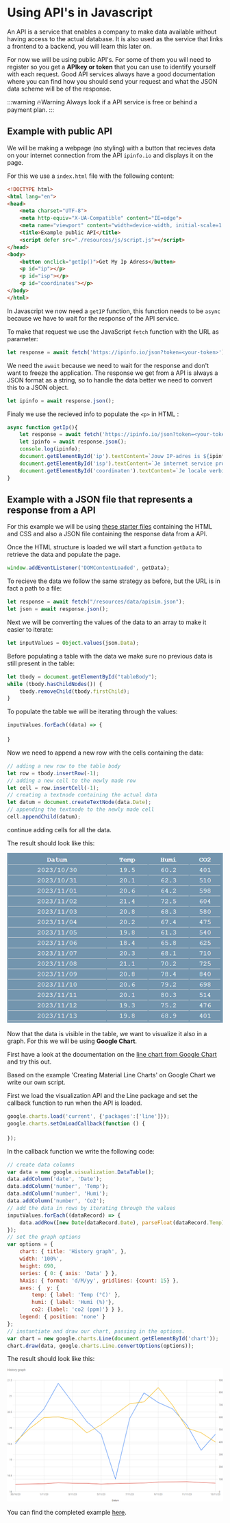 # Using API's in Javascript

An API is a service that enables a company to make data available without having access to the actual database.
It is also used as the service that links a frontend to a backend, you will learn this later on.

For now we will be using public API's. For some of them you will need to register so you get a **APIkey or token** that you can use to identify yourself with each request. Good API services always have a good documentation where you can find how you should send your request and what the JSON data scheme will be of the response.

:::warning 🔥Warning
Always look if a API service is free or behind a payment plan.
:::

## Example with public API

We will be making a webpage (no styling) with a button that recieves data on your internet connection from the API `ipinfo.io` and displays it on the page.

For this we use a `index.html` file with the following content:

```html
<!DOCTYPE html>
<html lang="en">
<head>
    <meta charset="UTF-8">
    <meta http-equiv="X-UA-Compatible" content="IE=edge">
    <meta name="viewport" content="width=device-width, initial-scale=1.0">
    <title>Example public API</title>
    <script defer src="./resources/js/script.js"></script>
</head>
<body>
    <button onclick="getIp()">Get My Ip Adress</button>
    <p id="ip"></p>
    <p id="isp"></p>    
    <p id="coordinates"></p>
</body>
</html>
```

In Javascript we now need a `getIP` function, this function needs to be `async` because we have to wait for the response of the API service.

To make that request we use the JavaScript `fetch` function with the URL as parameter:

```js
let response = await fetch('https://ipinfo.io/json?token=<your-token>');
```

We need the `await` because we need to wait for the response and don't want to freeze the application.
The response we get from a API is always a JSON format as a string, so to handle the data better we need to convert this to a JSON object.

```js
let ipinfo = await response.json();
```

Finaly we use the recieved info to populate the `<p>` in HTML :

```js
async function getIp(){
    let response = await fetch('https://ipinfo.io/json?token=<your-token>');
    let ipinfo = await response.json();
    console.log(ipinfo);
    document.getElementById('ip').textContent=`Jouw IP-adres is ${ipinfo.ip} [ ${ipinfo.hostname} ]`;
    document.getElementById('isp').textContent=`Je internet service provider is ${ipinfo.org}`;    
    document.getElementById('coordinaten').textContent=`Je locale verbindng bevind zich op de coordinaten ${ipinfo.loc}`;
}
```

## Example with a JSON file that represents a response from a API

<!-- TODO :  de starterfiles nog voorzien in het engels -->

For this example we will be using [these starter files](/files/startfiles_example2.zip) containing the HTML and CSS and also a JSON file containing the response data from a API.

Once the HTML structure is loaded we will start a function `getData` to retrieve the data and populate the page.

```js
window.addEventListener('DOMContentLoaded', getData);
```

To recieve the data we follow the same strategy as before, but the URL is in fact a path to a file:

```js
let response = await fetch("/resources/data/apisim.json");
let json = await response.json();
```

Next we will be converting the values of the data to an array to make it easier to iterate:

```js
let inputValues = Object.values(json.Data);
```

Before populating a table with the data we make sure no previous data is still present in the table:

```js
let tbody = document.getElementById("tableBody");
while (tbody.hasChildNodes()) {
    tbody.removeChild(tbody.firstChild);
}
```

To populate the table we will be iterating through the values:

```js
inputValues.forEach((data) => {

}
```
Now we need to append a new row with the cells containing the data:

```js
// adding a new row to the table body
let row = tbody.insertRow(-1);
// adding a new cell to the newly made row
let cell = row.insertCell(-1);
// creating a textnode containing the actual data
let datum = document.createTextNode(data.Date);
// appending the textnode to the newly made cell
cell.appendChild(datum);
```

continue adding cells for all the data.

The result should look like this:

![table](./images/table.png)

Now that the data is visible in the table, we want to visualize it also in a graph. For this we will be using **Google Chart**.

First have a look at the documentation on the [line chart from Google Chart](https://developers.google.com/chart/interactive/docs/gallery/linechart) and try this out.

Based on the example 'Creating Material Line Charts' on Google Chart we write our own script.

First we load the visualization API and the Line package and set the callback function to run when the API is loaded.

```js
google.charts.load('current', {'packages':['line']});
google.charts.setOnLoadCallback(function () {
    
});
```

In the callback function we write the following code:

```js
// create data columns
var data = new google.visualization.DataTable();
data.addColumn('date', 'Date');
data.addColumn('number', 'Temp');
data.addColumn('number', 'Humi');
data.addColumn('number', 'Co2');
// add the data in rows by iterating through the values
inputValues.forEach((dataRecord) => {
    data.addRow([new Date(dataRecord.Date), parseFloat(dataRecord.Temp), parseFloat(dataRecord.Humi), parseFloat(dataRecord.Co2)]);
});
// set the graph options
var options = {
    chart: { title: 'History graph', },
    width: '100%',
    height: 690,
    series: { 0: { axis: 'Data' } },
    hAxis: { format: 'd/M/yy', gridlines: {count: 15} },
    axes: {  y: {
        temp: { label: 'Temp (°C)' },
        humi: { label: 'Humi (%)'},
        co2: {label: 'co2 (ppm)'} } },
    legend: { position: 'none' }
};
// instantiate and draw our chart, passing in the options.
var chart = new google.charts.Line(document.getElementById('chart'));
chart.draw(data, google.charts.Line.convertOptions(options));
```

The result should look like this:

![graph](./images/graph.png)

<!-- TODO :  de starterfiles nog voorzien in het engels -->

You can find the completed example [here](/files/example2.zip).